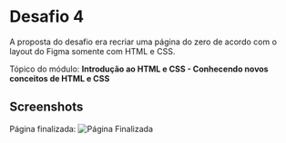 # Desafio 4
A proposta do desafio era recriar uma página do zero de acordo com o layout do Figma somente com HTML e CSS.

Tópico do módulo: **Introdução ao HTML e CSS - Conhecendo novos conceitos de HTML e CSS**
## Screenshots

Página finalizada:
![Página Finalizada](https://i.imgur.com/yyvQeTp.png)
